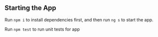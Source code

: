 ## Starting the App

Run `npm i` to install dependencies first, and then run `ng s` to start the app.

Run `npm test` to run unit tests for app

